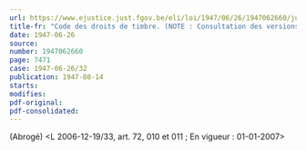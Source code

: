 ```yaml
---
url: https://www.ejustice.just.fgov.be/eli/loi/1947/06/26/1947062660/justel
title-fr: "Code des droits de timbre. (NOTE : Consultation des versions antérieures à partir du 01-01-1990 et mise à jour au 29-12-2006)"
date: 1947-06-26
source:
number: 1947062660
page: 7471
case: 1947-06-26/32
publication: 1947-08-14
starts:
modifies:
pdf-original:
pdf-consolidated:
---
```


(Abrogé) <L 2006-12-19/33, art. 72, 010 et 011 ;  En vigueur :  01-01-2007>
